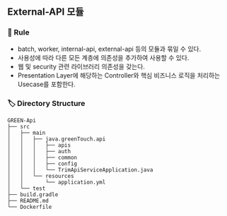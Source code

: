 ## External-API 모듈

### 🤝 Rule

- batch, worker, internal-api, external-api 등의 모듈과 묶일 수 있다.
- 사용성에 따라 다른 모든 계층에 의존성을 추가하여 사용할 수 있다.
- 웹 및 security 관련 라이브러리 의존성을 갖는다.
- Presentation Layer에 해당하는 Controller와 핵심 비즈니스 로직을 처리하는 Usecase를 포함한다.

### 🏷️ Directory Structure

```
GREEN-Api
├── src
│   ├── main
│   │   ├── java.greenTouch.api
│   │   │   ├── apis
│   │   │   ├── auth
│   │   │   ├── common 
│   │   │   ├── config
│   │   │   └── TrimApiServiceApplication.java
│   │   └── resources
│   │       └── application.yml
│   └── test
├── build.gradle
├── README.md
└── Dockerfile
```
